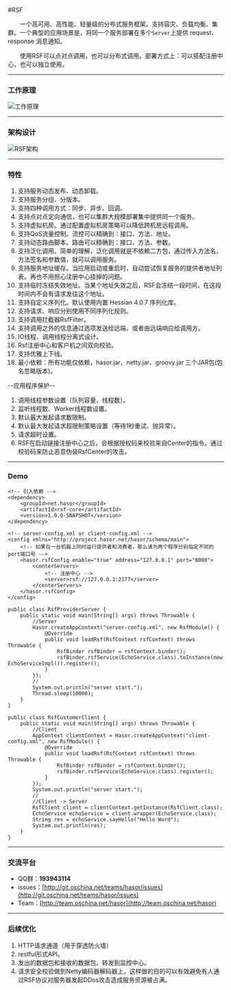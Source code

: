#RSF

&emsp;&emsp;一个高可用、高性能、轻量级的分布式服务框架。支持容灾、负载均衡、集群。一个典型的应用场景是，将同一个服务部署在多个`Server`上提供 request、response 消息通知。

&emsp;&emsp;使用RSF可以点对点调用，也可以分布式调用。部署方式上：可以搭配注册中心，也可以独立使用。

----------
### 工作原理
![工作原理](http://project.hasor.net/resources/224933_BV6Q_1166271.jpg)

----------
### 架构设计
![RSF架构](http://project.hasor.net/resources/002011_mz60_1166271.jpg)

----------
### 特性
01. 支持服务动态发布、动态卸载。
02. 支持服务分组、分版本。
03. 支持四种调用方式：同步、异步、回调。
04. 支持点对点定向通信，也可以集群大规模部署集中提供同一个服务。
05. 支持虚拟机房。通过配置虚拟机房策略可以降低跨机房远程调用。
06. 支持QoS流量控制。流控可以精确到：接口、方法、地址。
07. 支持动态路由脚本。路由可以精确到：接口、方法、参数。
08. 支持泛化调用。简单的理解，泛化调用就是不依赖二方包，通过传入方法名，方法签名和参数值，就可以调用服务。
09. 支持服务地址缓存。当应用启动或重启时，自动尝试恢复服务的提供者地址列表。再也不用担心注册中心挂掉的问题。
10. 支持临时冻结失效地址。当某个地址失效之后，RSF会冻结一段时间，在这段时间内不会有请求发往这个地址。
11. 支持自定义序列化。默认使用内置 Hessian 4.0.7 序列化库。
12. 支持请求、响应分别使用不同序列化规则。
13. 支持调用拦截器RsfFilter。
14. 支持调用之外的信息通过选项发送给远端，或者由远端响应给调用方。
15. IO线程、调用线程分离式设计。
16. Rsf注册中心和客户机之间双向校验。
17. 支持优雅上下线。
18. 最小依赖：所有功能仅依赖，hasor.jar、netty.jar、groovy.jar 三个JAR包(包名忽略版本)。

--应用程序保护--

01. 调用线程参数设置（队列容量、线程数）。
02. 监听线程数、Worker线程数设置。
03. 默认最大发起请求数限制。
04. 默认最大发起请求超限制策略设置（等待1秒重试、抛异常）。
05. 请求超时设置。
06. RSF在启动链接注册中心之后，会根据授权码来校验来自Center的指令。通过校验码来防止恶意伪装RsfCenter的攻击。

----------
### Demo
	<!-- 引入依赖 -->
	<dependency>
		<groupId>net.hasor</groupId>
		<artifactId>rsf-core</artifactId>
		<version>1.0.0-SNAPSHOT</version>
	</dependency>

	<!-- server-config.xml or client-config.xml -->
	<config xmlns="http://project.hasor.net/hasor/schema/main">
		<!-- 如果在一台机器上同时运行提供者和消费者，那么请为两个程序分别指定不同的 port端口号 -->
		<hasor.rsfConfig enable="true" address="127.0.0.1" port="8000">
			<centerServers>
				<!-- 注册中心 -->
				<server>rsf://127.0.0.1:2177</server>
			</centerServers>
		</hasor.rsfConfig>
	</config>

	public class RsfProviderServer {
	    public static void main(String[] args) throws Throwable {
	        //Server
	        Hasor.createAppContext("server-config.xml", new RsfModule() {
	            @Override
	            public void loadRsf(RsfContext rsfContext) throws Throwable {
	                RsfBinder rsfBinder = rsfContext.binder();
	                rsfBinder.rsfService(EchoService.class).toInstance(new EchoServiceImpl()).register();
	            }
	        });
	        //
	        System.out.println("server start.");
	        Thread.sleep(10000);
	    }
	}

	public class RsfCustomerClient {
	    public static void main(String[] args) throws Throwable {
	        //Client
	        AppContext clientContext = Hasor.createAppContext("client-config.xml", new RsfModule() {
	            @Override
	            public void loadRsf(RsfContext rsfContext) throws Throwable {
	                RsfBinder rsfBinder = rsfContext.binder();
	                rsfBinder.rsfService(EchoService.class).register();
	            }
	        });
	        System.out.println("server start.");
	        //
	        //Client -> Server
	        RsfClient client = clientContext.getInstance(RsfClient.class);
	        EchoService echoService = client.wrapper(EchoService.class);
	        String res = echoService.sayHello("Hello Word");
	        System.out.println(res);
	    }
	}

----------
### 交流平台

* QQ群：**193943114**
* issues：[http://git.oschina.net/teams/hasor/issues](http://git.oschina.net/teams/hasor/issues)
* Team：[http://team.oschina.net/hasor](http://team.oschina.net/hasor)

----------
### 后续优化
1. HTTP请求通道（用于穿透防火墙）
2. restful形式API。
3. 发出的数据包和接收的数据包，转发到监控中心。
4. 请求安全校验做到Netty编码器解码器上，这样做的目的可以有效避免有人通过RSF协议对服务器发起DDos攻击造成服务资源被占满。